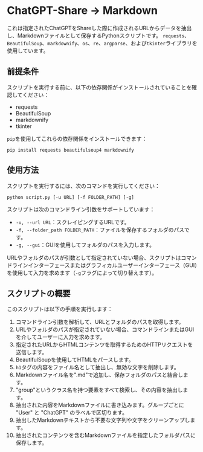 # ChatGPT-Share → Markdown
これは指定されたChatGPTをShareした際に作成されるURLからデータを抽出し、Markdownファイルとして保存するPythonスクリプトです。
`requests`、`BeautifulSoup`、`markdownify`、`os`、`re`、`argparse`、および`tkinter`ライブラリを使用しています。

## 前提条件

スクリプトを実行する前に、以下の依存関係がインストールされていることを確認してください：

- requests
- BeautifulSoup
- markdownify
- tkinter

`pip`を使用してこれらの依存関係をインストールできます：

```
pip install requests beautifulsoup4 markdownify
```

## 使用方法

スクリプトを実行するには、次のコマンドを実行してください：

```
python script.py [-u URL] [-f FOLDER_PATH] [-g]
```

スクリプトは次のコマンドライン引数をサポートしています：

- `-u, --url URL`：スクレイピングするURLです。
- `-f, --folder_path FOLDER_PATH`：ファイルを保存するフォルダのパスです。
- `-g, --gui`：GUIを使用してフォルダのパスを入力します。

URLやフォルダのパスが引数として指定されていない場合、スクリプトはコマンドラインインターフェースまたはグラフィカルユーザーインターフェース（GUI）を使用して入力を求めます（`-g`フラグによって切り替えます）。

## スクリプトの概要

このスクリプトは以下の手順を実行します：

1. コマンドライン引数を解析して、URLとフォルダのパスを取得します。
2. URLやフォルダのパスが指定されていない場合、コマンドラインまたはGUIを介してユーザーに入力を求めます。
3. 指定されたURLからHTMLコンテンツを取得するためのHTTPリクエストを送信します。
4. BeautifulSoupを使用してHTMLをパースします。
5. `h1`タグの内容をファイル名として抽出し、無効な文字を削除します。
6. Markdownファイル名を".md"で追加し、保存フォルダのパスと結合します。
7. "group"というクラス名を持つ要素をすべて検索し、その内容を抽出します。
8. 抽出された内容をMarkdownファイルに書き込みます。グループごとに "User" と "ChatGPT" のラベルで区切ります。
9. 抽出したMarkdownテキストから不要な文字列や文字をクリーンアップします。
10. 抽出されたコンテンツを含むMarkdownファイルを指定したフォルダパスに保存します。